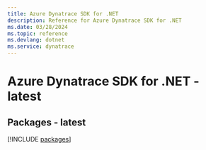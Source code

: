 ```yaml
---
title: Azure Dynatrace SDK for .NET
description: Reference for Azure Dynatrace SDK for .NET
ms.date: 03/28/2024
ms.topic: reference
ms.devlang: dotnet
ms.service: dynatrace
---
```

# Azure Dynatrace SDK for .NET - latest
## Packages - latest
[!INCLUDE [packages](dynatrace-index.md)]